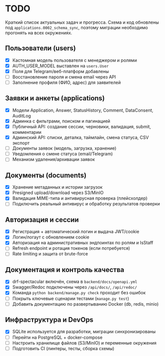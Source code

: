 # TODO

Краткий список актуальных задач и прогресса. Схема и код обновлены под `applications.0002_schema_sync`, поэтому миграции необходимо прогонять на всех окружениях.

## Пользователи (users)
- [x] Кастомная модель пользователя с менеджером и ролями
- [x] AUTH_USER_MODEL выставлен на `users.User`
- [x] Поля для Telegram/веб-платформ добавлены
- [ ] Восстановление пароля и смена email через API
- [ ] Заполнение профиля (ФИО, адрес) для заявителей

## Заявки и анкеты (applications)
- [x] Модели Application, Answer, StatusHistory, Comment, DataConsent, AuditLog
- [x] Админка с фильтрами, поиском и пагинацией
- [x] Публичный API: создание сессии, черновики, валидация, submit, комментарии
- [x] Админский API: списки, деталка, таймлайн, смена статуса, CSV экспорт
- [ ] Документы заявок (модель, загрузка, хранение)
- [ ] Уведомления о смене статуса (email/Telegram)
- [ ] Механизм удаления/архивации заявок

## Документы (documents)
- [x] Хранение метаданных и истории загрузок
- [x] Presigned upload/download через S3/MinIO
- [x] Валидация MIME-типа и антивирусная проверка (плейсхолдер)
- [ ] Подключить реальный антивирус и обработку результатов проверки

## Авторизация и сессии
- [x] Регистрация + автоматический логин и выдача JWT/cookie
- [x] Логин/логаут с обновлением cookie
- [x] Авторизация на административных эндпоинтах по ролям и IsStaff
- [ ] Refresh endpoint и ротация токенов (если потребуется)
- [ ] Rate limiting и защита от brute-force

## Документация и контроль качества
- [x] drf-spectacular включён, схема в `backend/docs/openapi.yml`
- [x] Swagger/Redoc подключены через `/api/docs/`, `/api/redoc/`
- [x] Команда `python backend/manage.py check` проходит без ошибок
- [ ] Покрыть ключевые сценарии тестами (`manage.py test`)
- [ ] Добавить документацию по развертыванию Docker (db, redis, minio)

## Инфраструктура и DevOps
- [x] SQLite используется для разработки, миграции синхронизированы
- [ ] Перейти на PostgreSQL + docker-compose
- [ ] Настроить хранилище файлов (S3/MinIO) и переменные окружения
- [ ] Подготовить CI (линтеры, тесты, сборка схемы)
